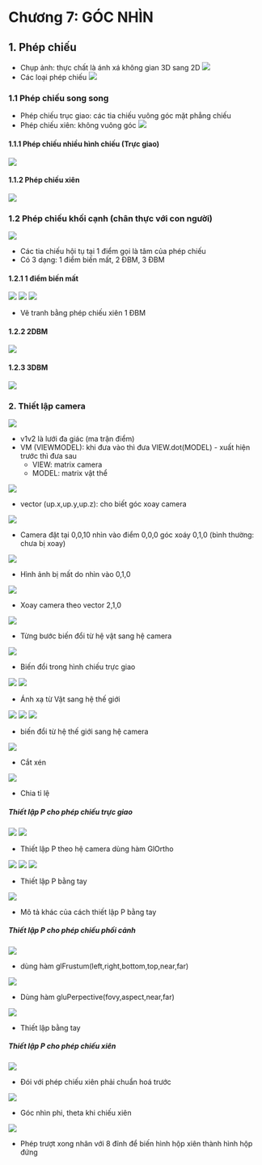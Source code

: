 # Chương 7: GÓC NHÌN

## 1. Phép chiếu
- Chụp ảnh: thực chất là ánh xá không gian 3D sang 2D
![](https://i.imgur.com/y4ZI3dO.png)
- Các loại phép chiếu
![](https://i.imgur.com/qy44Adi.png)

### 1.1 Phép chiếu song song 
- Phép chiếu trục giao: các tia chiếu vuông góc mặt phẳng chiếu
- Phép chiếu xiên: không vuông góc
![](https://i.imgur.com/12u0rS2.png)

#### 1.1.1 Phép chiếu nhiều hình chiếu (Trực giao)
![](https://i.imgur.com/EBpmDeu.png)

#### 1.1.2 Phép chiếu xiên
![](https://i.imgur.com/epxaUbW.png)


### 1.2 Phép chiếu khối cạnh (chân thực với con người)
![](https://i.imgur.com/K179tp8.png)
- Các tia chiếu hội tụ tại 1 điểm gọi là tâm của phép chiếu
- Có 3 dạng: 1 điểm biến mất, 2 ĐBM, 3 ĐBM

#### 1.2.1 1 điểm biến mất
![](https://i.imgur.com/FEYulkW.png)
![](https://i.imgur.com/FFSgINj.png)
![](https://i.imgur.com/E8bLuYu.png)
- Vẽ tranh bằng phép chiếu xiên 1 ĐBM

#### 1.2.2 2DBM
![](https://i.imgur.com/jHnql3U.png)

#### 1.2.3 3DBM
![](https://i.imgur.com/9cvZgW7.png)

### 2. Thiết lập camera
![](https://i.imgur.com/1ea2ApY.png)
- v1v2 là lưới đa giác (ma trận điểm)
- VM (VIEWMODEL): khi đưa vào thì đưa VIEW.dot(MODEL) - xuất hiện trước thì đưa sau
    - VIEW: matrix camera
    - MODEL: matrix vật thể

![](https://i.imgur.com/Gkskoww.png)
- vector (up.x,up.y,up.z): cho biết góc xoay camera

![](https://i.imgur.com/bLHmDvV.png)
- Camera đặt tại 0,0,10 nhìn vào điểm 0,0,0 góc xoáy 0,1,0 (bình thường: chưa bị xoay)

![](https://i.imgur.com/14gcBAv.png)
- Hình ảnh bị mất do nhìn vào 0,1,0

![](https://i.imgur.com/YA8qJOs.png)
- Xoay camera theo vector 2,1,0

![](https://i.imgur.com/TSWsDvg.png)
- Từng bước biến đổi từ hệ vật sang hệ camera

![](https://i.imgur.com/0ltgmiv.png)
- Biến đổi trong hình chiếu trực giao

![](https://i.imgur.com/hGCpaop.png)
![](https://i.imgur.com/H6lpSg5.png)
- Ánh xạ từ Vật sang hệ thế giới

![](https://i.imgur.com/VDVRRFh.png)
![](https://i.imgur.com/GT2OwBc.png)
![](https://i.imgur.com/whKNY3K.png)
- biến đổi từ hệ thế giới sang hệ camera

![](https://i.imgur.com/7UpT3e6.png)
- Cắt xén

![](https://i.imgur.com/xoGmItv.png)
- Chia tỉ lệ
##### Thiết lập P cho phép chiếu trực giao
![](https://i.imgur.com/deSWPOZ.png)
![](https://i.imgur.com/L9OK1of.png)
- Thiết lập P theo hệ camera dùng hàm GlOrtho

![](https://i.imgur.com/VNJ75qy.png)
![](https://i.imgur.com/aA12bM6.png)
![](https://i.imgur.com/LF1hmjJ.png)
- Thiết lập P bằng tay

![](https://i.imgur.com/7RsYjNA.png)
- Mô tả khác của cách thiết lập P bằng tay

##### Thiết lập P cho phép chiếu phối cảnh
![](https://i.imgur.com/LLUlcuQ.png)
- dùng hàm glFrustum(left,right,bottom,top,near,far)

![](https://i.imgur.com/9d8v8dx.png)
- Dùng hàm gluPerpective(fovy,aspect,near,far)

![](https://i.imgur.com/FAtnWJ0.png)
- Thiết lập bằng tay

##### Thiết lập P cho phép chiếu xiên
![](https://i.imgur.com/Q3kQUdz.png)
- Đói với phép chiếu xiên phải chuẩn hoá trước

![](https://i.imgur.com/EANqq31.png)
- Góc nhìn phi, theta khi chiếu xiên

![](https://i.imgur.com/OiOqLnD.png)
- Phép trượt xong nhân với 8 đỉnh để biến hình hộp xiên thành hình hộp đứng